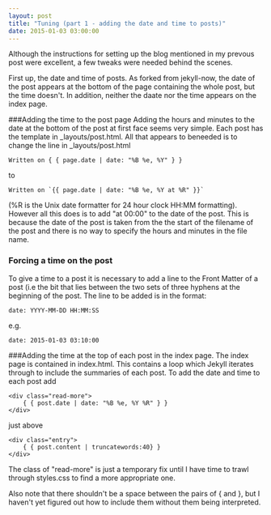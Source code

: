 ```yaml
---
layout: post
title: "Tuning (part 1 - adding the date and time to posts)"
date: 2015-01-03 03:00:00
---
```


Although the instructions for setting up the blog mentioned in my prevous post were excellent, a few tweaks were needed behind the scenes.

First up, the date and time of posts.  As forked from jekyll-now, the date of the post appears at the bottom of the page containing the whole post, but the time doesn't. In addition, neither the daate nor the time appears on the index page.

###Adding the time to the post page
Adding the hours and minutes to the date at the bottom of the post at first face seems very simple.  Each post has the template in _layouts/post.html.  All that appears to beneeded is to change the line in _layouts/post.html

    Written on { { page.date | date: "%B %e, %Y" } }

to  

    Written on `{{ page.date | date: "%B %e, %Y at %R" }}`
    

(%R is the Unix date formatter for 24 hour clock HH:MM formatting).  However all this does is to add "at 00:00" to the date of the post.  This is because the date of the post is taken from the the start of the filename of the post and there is no way to specify the hours and minutes in the file name.

### Forcing a time on the post
To give a time to a post it is necessary to add a line to the Front Matter of a post (i.e the bit that lies between the two sets of three hyphens at the beginning of the post.  The line to be added is in the format:

    date: YYYY-MM-DD HH:MM:SS

e.g.

    date: 2015-01-03 03:10:00

###Adding the time at the top of each post in the index page.
The index page is contained in index.html.  This contains a loop which Jekyll iterates through to include the summaries of each post.  To add the date and time to each post add

    <div class="read-more">
        { { post.date | date: "%B %e, %Y %R" } }
    </div>
        
just above

    <div class="entry">
        { { post.content | truncatewords:40} }
    </div>
    
The class of "read-more" is just a temporary fix until I have time to trawl through styles.css to find a more appropriate one.

Also note that there shouldn't be a space between the pairs of { and }, but I haven't yet figured out how to include them without them being interpreted.
